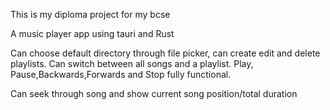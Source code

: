 This is my diploma project for my bcse

A music player app using tauri and Rust

Can choose default directory through file picker, can create edit and delete playlists. Can switch between all songs and a playlist. Play, Pause,Backwards,Forwards and Stop fully functional.

Can seek through song and show current song position/total duration
